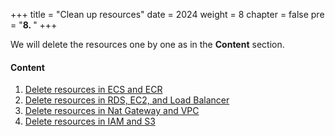 +++
title = "Clean up resources"
date = 2024
weight = 8
chapter = false
pre = "<b>8. </b>"
+++

We will delete the resources one by one as in the **Content** section.

#### Content

1. [Delete resources in ECS and ECR](1-ecs-ecr)
2. [Delete resources in RDS, EC2, and Load Balancer](2-rds-ec2-lb)
3. [Delete resources in Nat Gateway and VPC](3-nat-vpc)
4. [Delete resources in IAM and S3](4-iam-s3)